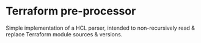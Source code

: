 # Terraform pre-processor

Simple implementation of a HCL parser, intended to non-recursively read & replace Terraform module sources & versions.
